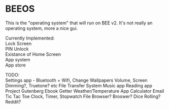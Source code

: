 # BEEOS
This is the "operating system" that will run on BEE v2. It's not really an operating system, more a nice gui.  
  
Currently Implemented:  
Lock Screen  
PIN Unlock  
Existance of Home Screen  
App system  
App store  

TODO:  
Settings app - Bluetooth + Wifi, Change Wallpapers
Volume, Screen Dimming?, Truetone? etc 
File Transfer System
Music app
Reading app  
Project Gutenberg Ebook Getter
Weather/Temperature App
Calculator
Email
Tic Tac Toe
Clock, Timer, Stopwatch
File Browser?
Broswer?
Dice Rolling?
Reddit?

